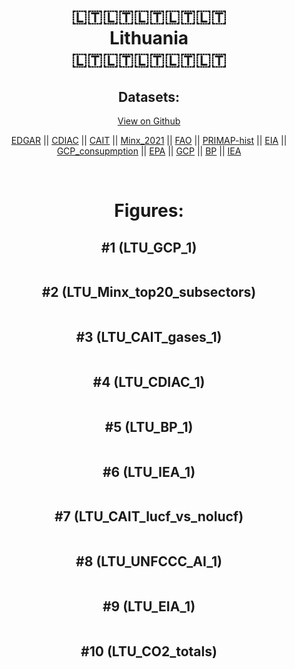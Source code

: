 
<center>
<h1 align="center">
🇱🇹🇱🇹🇱🇹🇱🇹🇱🇹
<br>
Lithuania
<br>
🇱🇹🇱🇹🇱🇹🇱🇹🇱🇹
</h1>
<h2>Datasets:</h2>
<p><a href="https://github.com/dquintani/GreenhouseData/tree/master/country_data/LTU_Lithuania/data">View on Github</a>
<br></p><p><a href="data/LTU_EDGAR.csv">EDGAR</a> || <a href="data/LTU_CDIAC.csv">CDIAC</a> || <a href="data/LTU_CAIT.csv">CAIT</a> || <a href="data/LTU_Minx_2021.csv">Minx_2021</a> || <a href="data/LTU_FAO.csv">FAO</a> || <a href="data/LTU_PRIMAP-hist.csv">PRIMAP-hist</a> || <a href="data/LTU_EIA.csv">EIA</a> || <a href="data/LTU_GCP_consupmption.csv">GCP_consupmption</a> || <a href="data/LTU_EPA.csv">EPA</a> || <a href="data/LTU_GCP.csv">GCP</a> || <a href="data/LTU_BP.csv">BP</a> || <a href="data/LTU_IEA.csv">IEA</a></p><p><br></p>
<h1>Figures:</h1><h2>#1 (LTU_GCP_1)</h2>
<p><img alt="" src="figures/LTU_GCP_1.png" /></p><h2>#2 (LTU_Minx_top20_subsectors)</h2>
<p><img alt="" src="figures/LTU_Minx_top20_subsectors.png" /></p><h2>#3 (LTU_CAIT_gases_1)</h2>
<p><img alt="" src="figures/LTU_CAIT_gases_1.png" /></p><h2>#4 (LTU_CDIAC_1)</h2>
<p><img alt="" src="figures/LTU_CDIAC_1.png" /></p><h2>#5 (LTU_BP_1)</h2>
<p><img alt="" src="figures/LTU_BP_1.png" /></p><h2>#6 (LTU_IEA_1)</h2>
<p><img alt="" src="figures/LTU_IEA_1.png" /></p><h2>#7 (LTU_CAIT_lucf_vs_nolucf)</h2>
<p><img alt="" src="figures/LTU_CAIT_lucf_vs_nolucf.png" /></p><h2>#8 (LTU_UNFCCC_AI_1)</h2>
<p><img alt="" src="figures/LTU_UNFCCC_AI_1.png" /></p><h2>#9 (LTU_EIA_1)</h2>
<p><img alt="" src="figures/LTU_EIA_1.png" /></p><h2>#10 (LTU_CO2_totals)</h2>
<p><img alt="" src="figures/LTU_CO2_totals.png" /></p>